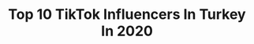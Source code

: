 ---
title: Top 10 TikTok Influencers In Turkey In 2020
description: >-
  Find top TikTok influencers in Turkey in 2020. Most popular hashtags: #ke #opposelfie #foryou #efsaney.
platform: TikTok
hits: 3562
text_top: See the top-rated TikTok profiles on inBeat.
text_bottom: inBeat aggregates 3562 TikTok influencers like this in Turkey for you to pitch.
profiles:
  - username: "yasirbs"
    fullname: >-
      “BK 👑 | Yasir”
    bio: >-
      👆İG & YT👆 LAZ , YBJ , LORD ENZEL , EREN Şimdilk 1 tanesi sonra hepsiyle video
    location: "Turkey"
    followers: 154200
    engagement: 2086
    commentsToLikes: 0.188422
    id: ckavmfugew9mo0j232kkdseav
    verified: false
    hashtags: "#albeni, #efsaney, #brawlstars, #ke"
  - username: "asena_nesrin_60_58_34"
    fullname: >-
      nsrnasln 60_asena
    bio: >-
      ♥️☝️ÂLLÂHU EKBER☝️🇹🇷🇦🇿☝️🇹🇷 Ne ❤️🇹🇷❤️ Mutlu 🇹🇷❤️ Türküm 🇹🇷❤️DİYENE
    location: "Turkey"
    followers: 10900
    engagement: 5958
    commentsToLikes: 1.238080
    id: ckbev73l4eop70j23a0kig2h0
    verified: false
    hashtags: "#istanbul34, #opposelfie, #kesfetimi, #tokat"
  - username: "me_le_k"
    fullname: >-
      Melek koçan
    bio: >-
      ✨Büyükbalfamilyailesi✨🐔SEYYAR TAYYAR🐔mehmet ipek🐔
    location: "Turkey"
    followers: 50900
    engagement: 5211
    commentsToLikes: 0.056221
    id: ckavjng8fsfbq0j235509s9iq
    verified: false
    hashtags: "#ke, #baz"
  - username: "mavisscan"
    fullname: >-
      ÅLLåH'Đe ÝeTéŘ
    bio: >-
      Bismillahirrahmanirrahîm ➰🙏
    location: "Turkey"
    followers: 73300
    engagement: 4877
    commentsToLikes: 0.226128
    id: ckb9sxtumqi320j23e7h76eno
    verified: false
    hashtags: "#islami, #kabe, #hzmuhammedsav, #camilo"
  - username: "aleynaaykurt.x"
    fullname: >-
      🇹🇷Ülkücü Hatun 🇹🇷
    bio: >-
      POLİS ÖZEL HAREKAT🇹🇷 Sonunda şehadet olduğunu bilmek davayı kutsal kılar🇹🇷
    location: "Turkey"
    followers: 11400
    engagement: 4007
    commentsToLikes: 0.543840
    id: cka6i8gygpq1r0i78wf78btve
    verified: false
    hashtags: "#turan, #opposelfie, #gen, #qaraba"
  - username: "_bitanecik.cerenim_"
    fullname: >-
      ᴛᴀᴇʜʏᴜɴɢ🥂
    bio: >-
      Lütfen eski günlere geri dönelim lütfen...💔😭 Adım değişicek(Hesap çalınmıştı).
    location: "Turkey"
    followers: 2278
    engagement: 3874
    commentsToLikes: 0.126280
    id: ckb0jjzstanmt0j23gwa2iz7t
    verified: false
    hashtags: "#foryou, #army, #taehyung, #opposelfie"
  - username: "cookysaturn"
    fullname: >-
      You're so beautiful 👁👄👁
    bio: >-
      ✨💫✨벙턴소년단✨💫✨ 💫💖LOVE YOURSELF 💖💫 😊✌Founder 🇹🇷 and 🇧🇷admin ✌😊
    location: "Turkey"
    followers: 8475
    engagement: 3863
    commentsToLikes: 0.223813
    id: ck9r30ehinm310j78qhb0rd38
    verified: false
    hashtags: "#taehyung, #fypdongggggggg, #fyp, #edit"
  - username: "seyymakocx"
    fullname: >-
      Şeyma Koç
    bio: >-
      
    location: "Turkey"
    followers: 11400
    engagement: 3825
    commentsToLikes: 0.260298
    id: ckbalbqedcajk0j23s5mzd9g1
    verified: false
    hashtags: "#fouryou, #four, #sa, #ke"
  - username: "sedat_333"
    fullname: >-
      Sedat33
    bio: >-
      
    location: "Turkey"
    followers: 2492
    engagement: 3809
    commentsToLikes: 0.116606
    id: ckb0gatxl88in0j232tl8vmc1
    verified: false
    hashtags: "#pubg, #pubgmobile, #pubglove, #benione"
  - username: "karadenizinmawisi"
    fullname: >-
      Çiğdem Yılmaz 🇹🇷☯❤
    bio: >-
      🇹🇷💙🧕Asi Ve Mavi💙57-34🌊 Güzel Bakan, Güzel Görür🌼💛❤
    location: "Turkey"
    followers: 14200
    engagement: 3732
    commentsToLikes: 0.069497
    id: ckbw0fpo1vtqg0j23iof2cyg4
    verified: false
    hashtags: "#teammawiis, #bayrak, #karadenizk, #deniz"
cities:
  - name: Istanbul
    link: /tiktok/turkey/istanbul
  - name: Ankara
    link: /tiktok/turkey/ankara
  - name: Izmir
    link: /tiktok/turkey/izmir
  - name: Konya
    link: /tiktok/turkey/konya
---